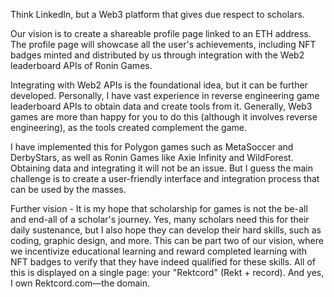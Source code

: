   <p>
      Think LinkedIn, but a Web3 platform that gives due respect to scholars.
    </p>
    <p>
      Our vision is to create a shareable profile page linked to an ETH address. The profile page will showcase all the user's achievements, including NFT badges minted and distributed by us through integration with the Web2 leaderboard APIs of Ronin Games.
    </p>
    <p>
      Integrating with Web2 APIs is the foundational idea, but it can be further developed. Personally, I have vast experience in reverse engineering game leaderboard APIs to obtain data and create tools from it. Generally, Web3 games are more than happy for you to do this (although it involves reverse engineering), as the tools created complement the game.
    </p>
    <p>
      I have implemented this for Polygon games such as MetaSoccer and DerbyStars, as well as Ronin Games like Axie Infinity and WildForest. Obtaining data and integrating it will not be an issue. But I guess the main challenge is to create a user-friendly interface and integration process that can be used by the masses. 
    </p>
    <p>
     Further vision -  It is my hope that scholarship for games is not the be-all and end-all of a scholar's journey. Yes, many scholars need this for their daily sustenance, but I also hope they can develop their hard skills, such as coding, graphic design, and more. This can be part two of our vision, where we incentivize educational learning and reward completed learning with NFT badges to verify that they have indeed qualified for these skills. All of this is displayed on a single page: your "Rektcord" (Rekt + record). And yes, I own Rektcord.com—the domain.
    </p>
